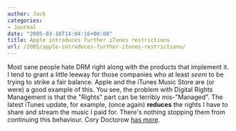 ```yaml
---
author: Jack
categories:
- Journal
date: "2005-03-16T14:04:16+00:00"
title: Apple introduces further iTunes restrictions
url: /2005/apple-introduces-further-itunes-restrictions/
---
```


Most sane people hate DRM right along with the products that implement it. I tend to grant a little leeway for those companies who at least _seem_ to be trying to strike a fair balance. Apple and the iTunes Music Store are (or were) a good example of this. You see, the problem with Digital Rights Management is that the "Rights" part can be terribly mis-"Managed". The latest iTunes update, for example, (once again) **reduces** the rights I have to share and stream the music I paid for. There's nothing stopping them from continuing this behaviour. Cory Doctorow [has more][1].

 [1]: http://www.boingboing.net/2005/03/16/apple_steals_itunes_.html